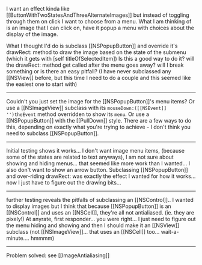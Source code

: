 I want an effect kinda like [[ButtonWithTwoStatesAndThreeAlternateImages]] but instead of toggling through them on click I want to choose from a menu.  What I am thinking of is an image that I can click on, have it popup a menu with choices about the display of the image.

What I thought I'd do is subclass [[NSPopupButton]] and override it's drawRect: method to draw the image based on the state of the submenu (which it gets with [self titleOfSelectedItem])  Is this a good way to do it? will the drawRect: method get called after the menu goes away? will I break something or is there an easy pitfall? (I have never subclassed any [[NSView]] before, but this time I need to do a couple and this seemed like the easiest one to start with)

----

Couldn't you just set the image for the [[NSPopupButton]]'s menu items? Or use a [[NSImageView]] subclass with its <code>mouseDown:([[NSEvent]] '')theEvent</code> method overridden to show its <code>menu</code>. Or use a [[NSPopupButton]] with the [[PullDown]] style. There are a few ways to do this, depending on exactly what you're trying to achieve - I don't think you need to subclass [[NSPopupButton]].

----

Initial testing shows it works... I don't want image menu items, (because some of the states are related to text anyways),  I am not sure about showing and hiding menus... that seemed like more work than I wanted... I also don't want to show an arrow button.  Subclassing [[NSPopupButton]] and over-riding drawRect: was exactly the effect I wanted for how it works... now I just have to figure out the drawing bits...

----

further testing reveals the pitfalls of subclassing an [[NSControl]].. I wanted to display images but I think that because [[NSPopupButton]] is an [[NSControl]] and uses an [[NSCell]], they're all not antialiased. (ie. they are pixely!)  At anyrate, first responder... you were right... I just need to figure out the menu hiding and showing and then I should make it an [[NSView]] subclass (not [[NSImageView]]... that uses an [[NSCell]] too... wait-a-minute.... hmmmm)

----

Problem solved: see [[ImageAntialiasing]]